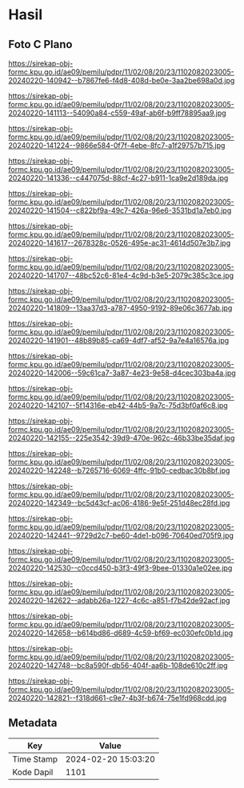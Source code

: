 # Hasil

## Foto C Plano

https://sirekap-obj-formc.kpu.go.id/ae09/pemilu/pdpr/11/02/08/20/23/1102082023005-20240220-140942--b7867fe6-f4d8-408d-be0e-3aa2be698a0d.jpg

https://sirekap-obj-formc.kpu.go.id/ae09/pemilu/pdpr/11/02/08/20/23/1102082023005-20240220-141113--54090a84-c559-49af-ab6f-b9ff78895aa9.jpg

https://sirekap-obj-formc.kpu.go.id/ae09/pemilu/pdpr/11/02/08/20/23/1102082023005-20240220-141224--9866e584-0f7f-4ebe-8fc7-a1f29757b715.jpg

https://sirekap-obj-formc.kpu.go.id/ae09/pemilu/pdpr/11/02/08/20/23/1102082023005-20240220-141336--c447075d-88cf-4c27-b911-1ca9e2d189da.jpg

https://sirekap-obj-formc.kpu.go.id/ae09/pemilu/pdpr/11/02/08/20/23/1102082023005-20240220-141504--c822bf9a-49c7-426a-96e6-3531bd1a7eb0.jpg

https://sirekap-obj-formc.kpu.go.id/ae09/pemilu/pdpr/11/02/08/20/23/1102082023005-20240220-141617--2678328c-0526-495e-ac31-4614d507e3b7.jpg

https://sirekap-obj-formc.kpu.go.id/ae09/pemilu/pdpr/11/02/08/20/23/1102082023005-20240220-141707--48bc52c6-81e4-4c9d-b3e5-2079c385c3ce.jpg

https://sirekap-obj-formc.kpu.go.id/ae09/pemilu/pdpr/11/02/08/20/23/1102082023005-20240220-141809--13aa37d3-a787-4950-9192-89e06c3677ab.jpg

https://sirekap-obj-formc.kpu.go.id/ae09/pemilu/pdpr/11/02/08/20/23/1102082023005-20240220-141901--48b89b85-ca69-4df7-af52-9a7e4a16576a.jpg

https://sirekap-obj-formc.kpu.go.id/ae09/pemilu/pdpr/11/02/08/20/23/1102082023005-20240220-142006--59c61ca7-3a87-4e23-9e58-d4cec303ba4a.jpg

https://sirekap-obj-formc.kpu.go.id/ae09/pemilu/pdpr/11/02/08/20/23/1102082023005-20240220-142107--5f14316e-eb42-44b5-9a7c-75d3bf0af6c8.jpg

https://sirekap-obj-formc.kpu.go.id/ae09/pemilu/pdpr/11/02/08/20/23/1102082023005-20240220-142155--225e3542-39d9-470e-962c-46b33be35daf.jpg

https://sirekap-obj-formc.kpu.go.id/ae09/pemilu/pdpr/11/02/08/20/23/1102082023005-20240220-142248--b7265716-6069-4ffc-91b0-cedbac30b8bf.jpg

https://sirekap-obj-formc.kpu.go.id/ae09/pemilu/pdpr/11/02/08/20/23/1102082023005-20240220-142349--bc5d43cf-ac06-4186-9e5f-251d48ec28fd.jpg

https://sirekap-obj-formc.kpu.go.id/ae09/pemilu/pdpr/11/02/08/20/23/1102082023005-20240220-142441--9729d2c7-be60-4de1-b096-70640ed705f9.jpg

https://sirekap-obj-formc.kpu.go.id/ae09/pemilu/pdpr/11/02/08/20/23/1102082023005-20240220-142530--c0ccd450-b3f3-49f3-9bee-01330a1e02ee.jpg

https://sirekap-obj-formc.kpu.go.id/ae09/pemilu/pdpr/11/02/08/20/23/1102082023005-20240220-142622--adabb26a-1227-4c6c-a851-f7b42de92acf.jpg

https://sirekap-obj-formc.kpu.go.id/ae09/pemilu/pdpr/11/02/08/20/23/1102082023005-20240220-142658--b614bd86-d689-4c59-bf69-ec030efc0b1d.jpg

https://sirekap-obj-formc.kpu.go.id/ae09/pemilu/pdpr/11/02/08/20/23/1102082023005-20240220-142748--bc8a590f-db56-404f-aa6b-108de610c2ff.jpg

https://sirekap-obj-formc.kpu.go.id/ae09/pemilu/pdpr/11/02/08/20/23/1102082023005-20240220-142821--f318d661-c9e7-4b3f-b674-75e1fd968cdd.jpg


## Metadata

| Key        | Value               |
| ---------- | ------------------- |
| Time Stamp | 2024-02-20 15:03:20 |
| Kode Dapil | 1101                |



